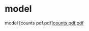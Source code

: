 # model
model
[counts pdf.pdf][counts pdf.pdf](https://github.com/Sanchu457/model/files/8835183/counts.pdf.pdf)

